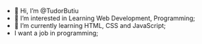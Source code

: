 - 👋 Hi, I’m @TudorButiu
- 👀 I’m interested in Learning Web Development, Programming;
- 🌱 I’m currently learning HTML, CSS and JavaScript;
- I want a job in programming;

<!---
TudorButiu/TudorButiu is a ✨ special ✨ repository because its `README.md` (this file) appears on your GitHub profile.
You can click the Preview link to take a look at your changes.
--->
